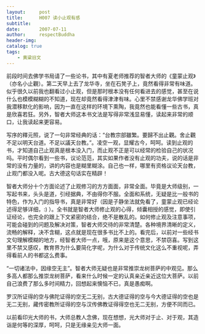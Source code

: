 ```yaml
---
layout:     post
title:      H007 读小止观有感
subtitle:   
date:       2007-07-11
author:     respectBuddha
header-img: 
catalog: true
tags:
    - 黄粱旧文
---
```


前段时间去佛学书局请了一些论书，其中有夏老师推荐的智者大师的《童蒙止观》（亦名小止觀）。第二天早上去了龙华寺，坐在石凳子上，竟然看得非常有味道。似乎很久以前我也翻看过小止观，但是那时根本没有任何看进去的感觉，甚至在说什么也模模糊糊的不知道，现在却竟然看得津津有味。心里不禁感谢龙华佛学班对我潜移默化的影响，因为一直在这样的环境下熏陶，我竟然也能看懂一些古书，真是欣喜若狂。另外，智者大师这本书文法是写得非常浅显易懂，读起来非常的顺口，让我读起来更容易。

写序的釋元照，说了一句非常经典的话：“台教宗部雖繁。要歸不出止觀。舍止觀不足以明天台道。不足以議天台教。”。凌空一观，显耀古今，呵呵。读到止观的书，才知道自己止观真是根本没入门，而止观不正是可以经常的检验自己的状况吗。平时偶尔看到一些书，议论范范，其实如果作者没有止观的功夫，说的话是非常的没有力量的，讲的内容也是糊里糊涂。自己也一样，哪里有资格议论天台教，止观门都没入呢。古大德这句话实在精辟！

智者大师分十个方面论述了止观修习的方方面面，非常全面。毕竟是大师级别，一写起书来，头头是道，引经据典，不由得你不服。全面和系统，无疑是比一般书的特色，作为入门的指导书，真是非常好（因是子静坐法就免看了，童蒙止观已经论述得足够详细，:) ）。全书就是智者大师修止观的心得，倾囊相授的感觉，即使引证经论，也完全的跟上下文紧密的结合，绝不是散乱的。如何修止观及注意事项，可能会碰到的问题及解决对策，智者大师交待的非常清楚。各种境界清晰的定义，流畅的解释，决不含糊，这点就是现在很多书比不上的。看完后，以前对一些经书文句理解模糊的地方，经智者大师一点，哦，原来是这个意思，不禁窃喜。写到这里不禁又感叹，教育界为什么要简化字呢，为什么对于传统文化这么不重视呢，弄得看前人的书都这么费事。

“一切诸法中，因缘空无主”。智者大师无疑也是非常推崇龙树菩萨的中观见。那么多高人都那么推崇龙树菩萨，看来什么时候一定的认真亲近亲近这位大菩萨。以前自己浪费了那么多时间精力，回想起来懊恼不已，真是愚痴啊。

罗汉所证得的空与佛陀证得的空无二无别，古大德证得的空与今大德证得的空也是无二无别，藏传密教所证得的空与汉传佛教证得得空也无二无别，方便不同而已。

以前看印光大师的书，大师总教人念佛，现在想想，光大师对于止、对于观，其造诣是何等的深厚，呵呵，只是无缘亲见大师一面。